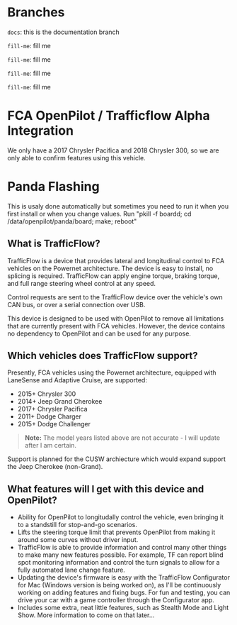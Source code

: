 # Branches
`docs`: this is the documentation branch

`fill-me`: fill me

`fill-me`: fill me

`fill-me`: fill me

`fill-me`: fill me


# FCA OpenPilot / Trafficflow Alpha Integration
We only have a 2017 Chrysler Pacifica and 2018 Chrysler 300, so we are only able to confirm features using this vehicle.

# Panda Flashing
This is usaly done automatically but sometimes you need to run it when you first install or when you change values. Run "pkill -f boardd; cd /data/openpilot/panda/board; make; reboot"

## What is TrafficFlow?

TrafficFlow is a device that provides lateral and longitudinal control to FCA vehicles on the Powernet architecture.  The device is easy to install, no splicing is required.  TrafficFlow can apply engine torque, braking torque, and full range steering wheel control at any speed.

Control requests are sent to the TrafficFlow device over the vehicle's own CAN bus, or over a serial connection over USB.

This device is designed to be used with OpenPilot to remove all limitations that are currently present with FCA vehicles.  However, the device contains no dependency to OpenPilot and can be used for any purpose. 

## Which vehicles does TrafficFlow support?

Presently, FCA vehicles using the Powernet architecture, equipped with LaneSense and Adaptive Cruise, are supported:

- 2015+ Chrysler 300
- 2014+ Jeep Grand Cherokee
- 2017+ Chrysler Pacifica
- 2011+ Dodge Charger
- 2015+ Dodge Challenger

> **Note:** The model years listed above are not accurate - I will update after I am certain. 

Support is planned for the CUSW archiecture which would expand support the Jeep Cherokee (non-Grand).

## What features will I get with this device and OpenPilot?

- Ability for OpenPilot to longitudally control the vehicle, even bringing it to a standstill for stop-and-go scenarios.
- Lifts the steering torque limit that prevents OpenPilot from making it around some curves without driver input.
- TrafficFlow is able to provide information and control many other things to make many new features possible.  For example, TF can report blind spot monitoring information and control the turn signals to allow for a fully automated lane change feature.  
- Updating the device's firmware is easy with the TrafficFlow Configurator for Mac (Windows version is being worked on), as I'll be continuously working on adding features and fixing bugs.  For fun and testing, you can drive your car with a game controller through the Configurator app.
- Includes some extra, neat little features, such as Stealth Mode and Light Show. More information to come on that later...
